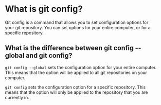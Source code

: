 # What is git config?

Git config is a command that allows you to set configuration options for your git repository. You can set options for your entire computer, or for a specific repository.

## What is the difference between git config --global and git config?

`git config --global` sets the configuration option for your entire computer. This means that the option will be applied to all git repositories on your computer.

`git config` sets the configuration option for a specific repository. This means that the option will only be applied to the repository that you are currently in.